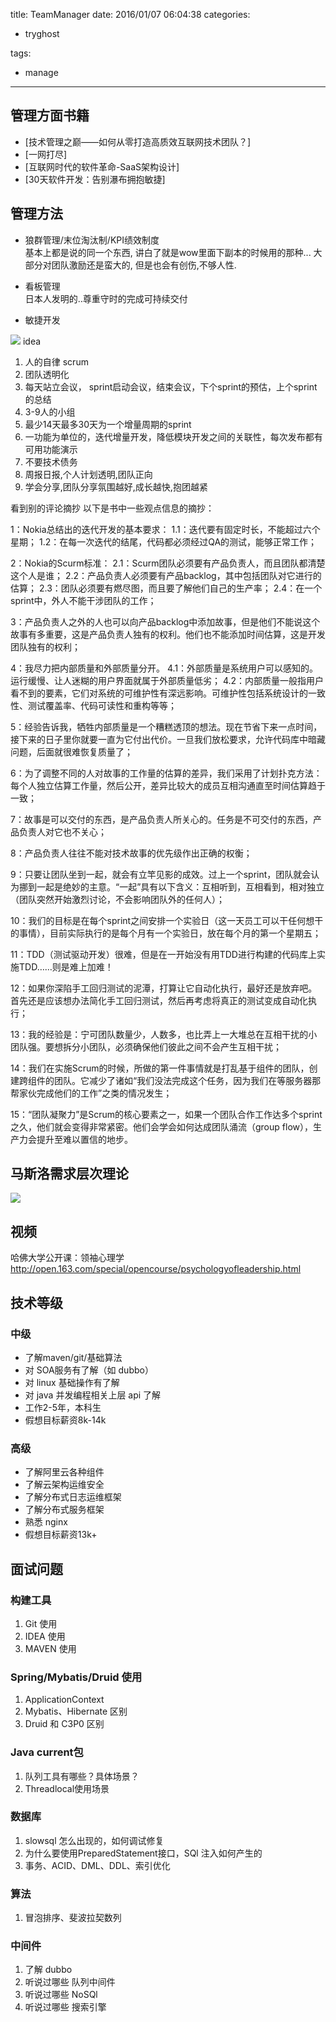 title: TeamManager
date: 2016/01/07 06:04:38
categories:
 - tryghost

tags:
 - manage 



---

## 管理方面书籍

* [技术管理之巅——如何从零打造高质效互联网技术团队？]
* [一网打尽]
* [互联网时代的软件革命-SaaS架构设计]
* [30天软件开发：告别瀑布拥抱敏捷]


## 管理方法

 * 狼群管理/末位淘汰制/KPI绩效制度
<br/>基本上都是说的同一个东西, 讲白了就是wow里面下副本的时候用的那种... 大部分对团队激励还是蛮大的, 但是也会有创伤,不够人性.

 * 看板管理
<br/>日本人发明的..尊重守时的完成可持续交付

 * 敏捷开发

![](http://img.zuoyun.me/image/e/72/5e1bb2f1b6062695527fa0c38029f.jpg)
idea

 1. 人的自律 scrum
 2. 团队透明化
 3. 每天站立会议， sprint启动会议，结束会议，下个sprint的预估，上个sprint的总结
 3. 3-9人的小组
 4. 最少14天最多30天为一个增量周期的sprint
 5. 一功能为单位的，迭代增量开发，降低模块开发之间的关联性，每次发布都有可用功能演示
 6. 不要技术债务
 7. 周报日报,个人计划透明,团队正向
 8. 学会分享,团队分享氛围越好,成长越快,抱团越紧

看到别的评论摘抄
以下是书中一些观点信息的摘抄：

1：Nokia总结出的迭代开发的基本要求：
1.1：迭代要有固定时长，不能超过六个星期；
1.2：在每一次迭代的结尾，代码都必须经过QA的测试，能够正常工作；

2：Nokia的Scurm标准：
2.1：Scurm团队必须要有产品负责人，而且团队都清楚这个人是谁；
2.2：产品负责人必须要有产品backlog，其中包括团队对它进行的估算；
2.3：团队必须要有燃尽图，而且要了解他们自己的生产率；
2.4：在一个sprint中，外人不能干涉团队的工作；

3：产品负责人之外的人也可以向产品backlog中添加故事，但是他们不能说这个故事有多重要，这是产品负责人独有的权利。他们也不能添加时间估算，这是开发团队独有的权利；

4：我尽力把内部质量和外部质量分开。
4.1：外部质量是系统用户可以感知的。运行缓慢、让人迷糊的用户界面就属于外部质量低劣；
4.2：内部质量一般指用户看不到的要素，它们对系统的可维护性有深远影响。可维护性包括系统设计的一致性、测试覆盖率、代码可读性和重构等等；

5：经验告诉我，牺牲内部质量是一个糟糕透顶的想法。现在节省下来一点时间，接下来的日子里你就要一直为它付出代价。一旦我们放松要求，允许代码库中暗藏问题，后面就很难恢复质量了；

6：为了调整不同的人对故事的工作量的估算的差异，我们采用了计划扑克方法：每个人独立估算工作量，然后公开，差异比较大的成员互相沟通直至时间估算趋于一致；

7：故事是可以交付的东西，是产品负责人所关心的。任务是不可交付的东西，产品负责人对它也不关心；

8：产品负责人往往不能对技术故事的优先级作出正确的权衡；

9：只要让团队坐到一起，就会有立竿见影的成效。过上一个sprint，团队就会认为挪到一起是绝妙的主意。“一起”具有以下含义：互相听到，互相看到，相对独立（团队突然开始激烈讨论，不会影响团队外的任何人）；

10：我们的目标是在每个sprint之间安排一个实验日（这一天员工可以干任何想干的事情），目前实际执行的是每个月有一个实验日，放在每个月的第一个星期五；

11：TDD（测试驱动开发）很难，但是在一开始没有用TDD进行构建的代码库上实施TDD……则是难上加难！

12：如果你深陷手工回归测试的泥潭，打算让它自动化执行，最好还是放弃吧。首先还是应该想办法简化手工回归测试，然后再考虑将真正的测试变成自动化执行；

13：我的经验是：宁可团队数量少，人数多，也比弄上一大堆总在互相干扰的小团队强。要想拆分小团队，必须确保他们彼此之间不会产生互相干扰；

14：我们在实施Scrum的时候，所做的第一件事情就是打乱基于组件的团队，创建跨组件的团队。它减少了诸如“我们没法完成这个任务，因为我们在等服务器那帮家伙完成他们的工作”之类的情况发生；

15：“团队凝聚力”是Scrum的核心要素之一，如果一个团队合作工作达多个sprint之久，他们就会变得非常紧密。他们会学会如何达成团队涌流（group flow），生产力会提升至难以置信的地步。


## 马斯洛需求层次理论

![](http://img.zuoyun.me/image/0/01/778897be182ea714c2d0cb2d748cb.jpg)



## 视频
  哈佛大学公开课：领袖心理学
  http://open.163.com/special/opencourse/psychologyofleadership.html

## 技术等级
### 中级
* 了解maven/git/基础算法
* 对 SOA服务有了解（如 dubbo）
* 对 linux 基础操作有了解
* 对 java 并发编程相关上层 api 了解
* 工作2-5年，本科生
* 假想目标薪资8k-14k

### 高级
* 了解阿里云各种组件
* 了解云架构运维安全
* 了解分布式日志运维框架
* 了解分布式服务框架
* 熟悉 nginx 
* 假想目标薪资13k+


## 面试问题
### 构建工具
1. Git 使用
2. IDEA 使用
3. MAVEN 使用

### Spring/Mybatis/Druid 使用
1. ApplicationContext
2. Mybatis、Hibernate 区别
3. Druid 和 C3P0 区别

### Java current包
1. 队列工具有哪些？具体场景？
2. Threadlocal使用场景

### 数据库 
1. slowsql 怎么出现的，如何调试修复
2. 为什么要使用PreparedStatement接口，SQl 注入如何产生的
3. 事务、ACID、DML、DDL、索引优化

### 算法  
1. 冒泡排序、斐波拉契数列

### 中间件
1. 了解 dubbo
2. 听说过哪些 队列中间件
3. 听说过哪些 NoSQl
4. 听说过哪些 搜索引擎






